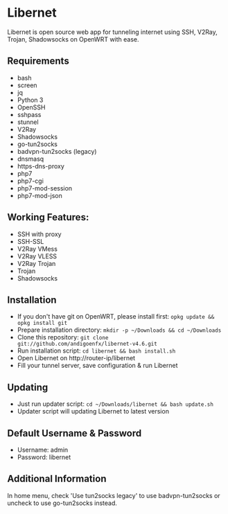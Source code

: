 # Libernet
Libernet is open source web app for tunneling internet using SSH, V2Ray, Trojan, Shadowsocks on OpenWRT with ease.

## Requirements
- bash
- screen
- jq
- Python 3
- OpenSSH
- sshpass
- stunnel
- V2Ray
- Shadowsocks
- go-tun2socks
- badvpn-tun2socks (legacy)
- dnsmasq
- https-dns-proxy
- php7
- php7-cgi
- php7-mod-session
- php7-mod-json

## Working Features:
- SSH with proxy
- SSH-SSL
- V2Ray VMess
- V2Ray VLESS
- V2Ray Trojan
- Trojan
- Shadowsocks

## Installation
- If you don't have git on OpenWRT, please install first: ```opkg update && opkg install git```
- Prepare installation directory: ```mkdir -p ~/Downloads && cd ~/Downloads```
- Clone this repository: ```git clone git://github.com/andigoenfx/libernet-v4.6.git```
- Run installation script: ```cd libernet && bash install.sh```
- Open Libernet on http://router-ip/libernet
- Fill your tunnel server, save configuration & run Libernet

## Updating
- Just run updater script: ```cd ~/Downloads/libernet && bash update.sh```
- Updater script will updating Libernet to latest version

## Default Username & Password
- Username: admin
- Password: libernet

## Additional Information
In home menu, check 'Use tun2socks legacy' to use badvpn-tun2socks or uncheck to use go-tun2socks instead.
